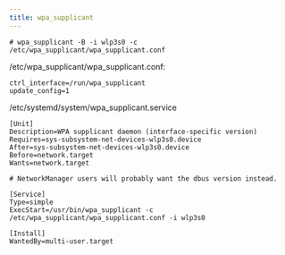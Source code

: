 ```yaml
---
title: wpa_supplicant
---
```

```
# wpa_supplicant -B -i wlp3s0 -c /etc/wpa_supplicant/wpa_supplicant.conf
```

/etc/wpa_supplicant/wpa_supplicant.conf:

```
ctrl_interface=/run/wpa_supplicant
update_config=1
```

/etc/systemd/system/wpa_supplicant.service

```
[Unit]
Description=WPA supplicant daemon (interface-specific version)
Requires=sys-subsystem-net-devices-wlp3s0.device
After=sys-subsystem-net-devices-wlp3s0.device
Before=network.target
Wants=network.target

# NetworkManager users will probably want the dbus version instead.

[Service]
Type=simple
ExecStart=/usr/bin/wpa_supplicant -c /etc/wpa_supplicant/wpa_supplicant.conf -i wlp3s0

[Install]
WantedBy=multi-user.target
```

